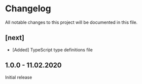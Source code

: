 # Changelog
All notable changes to this project will be documented in this file.

## [next]

* [Added] TypeScript type definitions file

## 1.0.0 - 11.02.2020

Initial release
